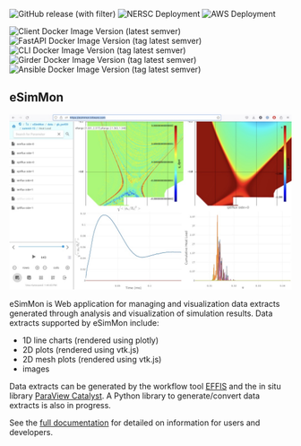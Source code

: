 ![GitHub release (with filter)](https://img.shields.io/github/v/release/Kitware/eSimMon)
![NERSC Deployment](https://img.shields.io/website?url=https%3A%2F%2Fapp.esimmon.production.svc.spin.nersc.org%2F&label=NERSC)
![AWS Deployment](https://img.shields.io/website?url=https%3A%2F%2Fesimmon.kitware.com%2F&label=AWS)

![Client Docker Image Version (latest semver)](https://img.shields.io/docker/v/kitware/esimmon-client?label=esimmon-client)
![FastAPI Docker Image Version (tag latest semver)](https://img.shields.io/docker/v/kitware/esimmon-fastapi?label=esimmon-fastapi)
![CLI Docker Image Version (tag latest semver)](https://img.shields.io/docker/v/kitware/esimmon-cli?label=esimmon-cli)
![Girder Docker Image Version (tag latest semver)](https://img.shields.io/docker/v/kitware/esimmon-girder?label=esimmon-girder)
![Ansible Docker Image Version (tag latest semver)](https://img.shields.io/docker/v/kitware/esimmon-ansible?label=esimmon-ansible)

eSimMon
-------

![eSimMon Dashboard](docs/img/esimmon.jpg)

eSimMon is Web application for managing and visualization data extracts
generated through analysis and visualization of simulation results. Data
extracts supported by eSimMon include:

- 1D line charts (rendered using plotly)
- 2D plots (rendered using vtk.js)
- 2D mesh plots (rendered using vtk.js)
- images

Data extracts can be generated by the workflow tool [EFFIS](https://github.com/wdmapp/effis) and the in situ library [ParaView Catalyst](https://paraview.org). A Python library to generate/convert data extracts is also in progress.

See the [full documentation](https://esimmon.readthedocs.io) for detailed on information for users and developers.
